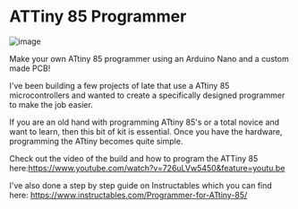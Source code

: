 # ATTiny 85 Programmer
![image](https://github.com/user-attachments/assets/731d9ab6-fcc2-432f-b610-fa665e0e3240)


Make your own ATtiny 85 programmer using an Arduino Nano and a custom made PCB!

I've been building a few projects of late that use a ATtiny 85 microcontrollers and wanted to create a specifically designed programmer to make the job easier.

If you are an old hand with programming ATtiny 85's or a total novice and want to learn, then this bit of kit is essential. Once you have the hardware, programming the ATtiny becomes quite simple. 

Check out the video of the build and how to program the ATTiny 85 here:https://www.youtube.com/watch?v=726uLVw5450&feature=youtu.be

I've also done a step by step guide on Instructables which you can find here: https://www.instructables.com/Programmer-for-ATtiny-85/
